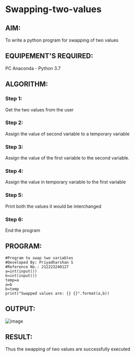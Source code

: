 # Swapping-two-values
## AIM:
To write a python program for swapping of two values
## EQUIPEMENT'S REQUIRED: 
PC
Anaconda - Python 3.7
## ALGORITHM: 
### Step 1:
Get the two values from the user
### Step 2: 
Assign the value of second variable to a temporary variable 
### Step 3: 
Assign the value of the first variable to the second variable.
### Step 4:  
Assign the value in temporary variable to the first variable
### Step 5: 
Print both the values it would be interchanged
### Step 6: 
End the program
## PROGRAM:
```
#Program to swap two variables
#Developed By: Priyadharshan S
#Reference No.: 212223240127
a=int(input())
b=int(input())
temp=a
a=b
b=temp
print("Swapped values are: {} {}".format(a,b))
```
## OUTPUT:

![image](https://github.com/S-Priyadharshan/Swapping-two-values/assets/145854138/7bd03c14-6383-4ff8-809b-f2d54bfda870)

## RESULT:
Thus the swapping of two values are successfully executed



